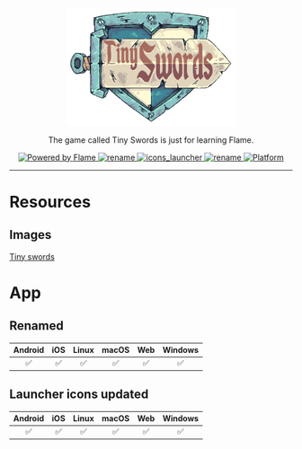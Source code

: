 <p align="center">
  <img width="300px" alt="Tiny Swords" src="assets/images/logos/_.png" />
</p>
<p align="center">The game called Tiny Swords is just for learning Flame.</p>
<p align="center">
  <a title="Flame" target="blank" href="https://flame-engine.org">
    <img alt="Powered by Flame" src="https://img.shields.io/badge/Powered%20by-%F0%9F%94%A5-orange.svg" />
  </a>
  <a title="Pub" target="blank" href="https://pub.dev/packages/rename">
    <img alt="rename" src="https://img.shields.io/pub/v/rename?label=rename&logo=dart" />
  </a>
  <a title="Pub" target="blank" href="https://pub.dev/packages/icons_launcher">
    <img alt="icons_launcher" src="https://img.shields.io/pub/v/icons_launcher?label=icons_launcher&logo=dart" />
  </a>
  <a title="Pub" target="blank" href="https://pub.dev/packages/flame_splash_screen">
    <img alt="rename" src="https://img.shields.io/pub/v/flame_splash_screen?label=flame_splash_screen&logo=dart" />
  </a>
  <a title="Platform" target="blank" href="https://github.com/howlwindy/tiny_swords">
    <img alt="Platform" src="https://img.shields.io/badge/Platform-Android%20|%20iOS%20|%20Linux%20|%20macOS%20|%20Web%20|%20Windows%20-blue.svg?logo=flutter" />
  </a>
</p>

---

# Resources

## Images

[Tiny swords](https://pixelfrog-assets.itch.io/tiny-swords)

# App

## Renamed

| Android | iOS | Linux | macOS | Web | Windows |
| :-----: | :-: | :---: | :---: | :-: | :-----: |
|   ✅    | ✅  |  ✅   |  ✅   | ✅  |   ✅    |

## Launcher icons updated

| Android | iOS | Linux | macOS | Web | Windows |
| :-----: | :-: | :---: | :---: | :-: | :-----: |
|   ✅    | ✅  |  ✅   |  ✅   | ✅  |   ✅    |
